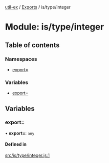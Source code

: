 [util-ex](../README.md) / [Exports](../modules.md) / is/type/integer

# Module: is/type/integer

## Table of contents

### Namespaces

- [export&#x3D;](is_type_integer.export_.md)

### Variables

- [export&#x3D;](is_type_integer.md#export&#x3D;)

## Variables

### export&#x3D;

• **export=**: `any`

#### Defined in

[src/is/type/integer.js:1](https://github.com/snowyu/util-ex.js/blob/f71e464/src/is/type/integer.js#L1)
